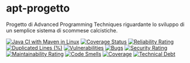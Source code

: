 # apt-progetto
Progetto di Advanced Programming Techniques riguardante lo sviluppo di un semplice sistema di scommese calcistiche.

[![Java CI with Maven in Linux](https://github.com/Manuel985/apt-progetto/actions/workflows/maven.yml/badge.svg)](https://github.com/Manuel985/apt-progetto/actions/workflows/maven.yml)
[![Coverage Status](https://coveralls.io/repos/github/Manuel985/apt-progetto/badge.svg?branch=main)](https://coveralls.io/github/Manuel985/apt-progetto?branch=main)
[![Reliability Rating](https://sonarcloud.io/api/project_badges/measure?project=Manuel985_apt-progetto&metric=reliability_rating)](https://sonarcloud.io/summary/new_code?id=Manuel985_apt-progetto)
[![Duplicated Lines (%)](https://sonarcloud.io/api/project_badges/measure?project=Manuel985_apt-progetto&metric=duplicated_lines_density)](https://sonarcloud.io/summary/new_code?id=Manuel985_apt-progetto)
[![Vulnerabilities](https://sonarcloud.io/api/project_badges/measure?project=Manuel985_apt-progetto&metric=vulnerabilities)](https://sonarcloud.io/summary/new_code?id=Manuel985_apt-progetto)
[![Bugs](https://sonarcloud.io/api/project_badges/measure?project=Manuel985_apt-progetto&metric=bugs)](https://sonarcloud.io/summary/new_code?id=Manuel985_apt-progetto)
[![Security Rating](https://sonarcloud.io/api/project_badges/measure?project=Manuel985_apt-progetto&metric=security_rating)](https://sonarcloud.io/summary/new_code?id=Manuel985_apt-progetto)
[![Maintainability Rating](https://sonarcloud.io/api/project_badges/measure?project=Manuel985_apt-progetto&metric=sqale_rating)](https://sonarcloud.io/summary/new_code?id=Manuel985_apt-progetto)
[![Code Smells](https://sonarcloud.io/api/project_badges/measure?project=Manuel985_apt-progetto&metric=code_smells)](https://sonarcloud.io/summary/new_code?id=Manuel985_apt-progetto)
[![Coverage](https://sonarcloud.io/api/project_badges/measure?project=Manuel985_apt-progetto&metric=coverage)](https://sonarcloud.io/summary/new_code?id=Manuel985_apt-progetto)
[![Technical Debt](https://sonarcloud.io/api/project_badges/measure?project=Manuel985_apt-progetto&metric=sqale_index)](https://sonarcloud.io/summary/new_code?id=Manuel985_apt-progetto)

